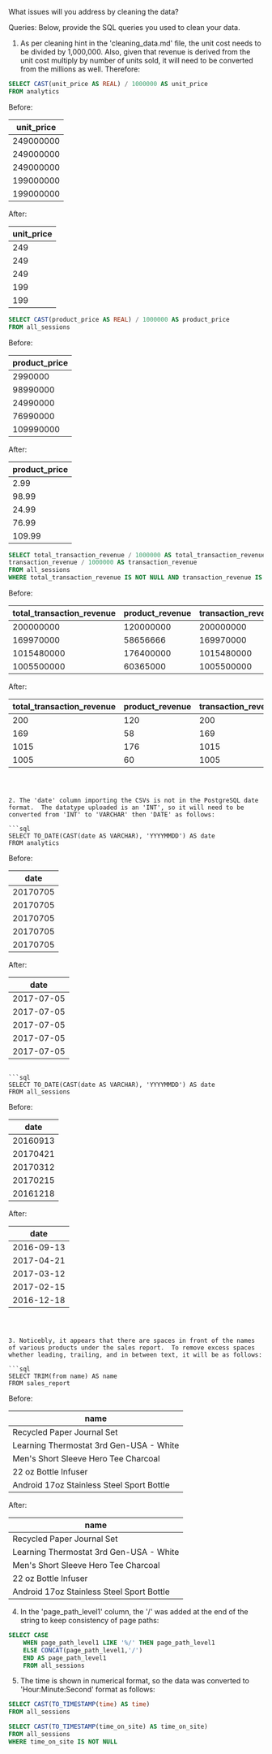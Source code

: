 What issues will you address by cleaning the data?

Queries:
Below, provide the SQL queries you used to clean your data.




1. As per cleaning hint in the 'cleaning_data.md' file, the unit cost needs to be divided by 1,000,000.  Also, given that revenue is derived from the unit cost multiply by number of units sold, it will need to be converted from the millions as well. Therefore:
   
```sql
SELECT CAST(unit_price AS REAL) / 1000000 AS unit_price
FROM analytics
```
Before:

|unit_price|
|----------|
|249000000 |
|249000000 |
|249000000 |
|199000000 |
|199000000 |

After:

|unit_price|
|----------|
|249       |
|249       |
|249       |
|199       |
|199       |

```sql
SELECT CAST(product_price AS REAL) / 1000000 AS product_price
FROM all_sessions
```
Before:

|product_price|
|-------------|
|2990000      |
|98990000     |
|24990000     |
|76990000     |
|109990000    |

After:

|product_price|
|-------------|
|2.99         |
|98.99        |
|24.99        |
|76.99        |
|109.99       |

```sql
SELECT total_transaction_revenue / 1000000 AS total_transaction_revenue, product_revenue / 1000000 AS product_revenue,
transaction_revenue / 1000000 AS transaction_revenue
FROM all_sessions
WHERE total_transaction_revenue IS NOT NULL AND transaction_revenue IS NOT NULL AND product_revenue IS NOT NULL
```
Before:

|total_transaction_revenue|product_revenue|transaction_revenue|
|-------------------------|---------------|-------------------|
|200000000                |120000000      |200000000          |
|169970000                |58656666       |169970000          |
|1015480000               |176400000      |1015480000         |
|1005500000               |60365000       |1005500000         |

After:

|total_transaction_revenue|product_revenue|transaction_revenue|
|-------------------------|---------------|-------------------|
|200                      |120            |200                |
|169                      |58             |169                |
|1015                     |176            |1015               |
|1005                     |60             |1005               |
```



2. The 'date' column importing the CSVs is not in the PostgreSQL date format.  The datatype uploaded is an 'INT', so it will need to be converted from 'INT' to 'VARCHAR' then 'DATE' as follows:

```sql
SELECT TO_DATE(CAST(date AS VARCHAR), 'YYYYMMDD') AS date
FROM analytics
```
Before:

|date|
|----|
|20170705|
|20170705|
|20170705|
|20170705|
|20170705|

After:

|date|
|----|
|2017-07-05|
|2017-07-05|
|2017-07-05|
|2017-07-05|
|2017-07-05|
```

```sql
SELECT TO_DATE(CAST(date AS VARCHAR), 'YYYYMMDD') AS date
FROM all_sessions
```
Before:

|date|
|----|
|20160913|
|20170421|
|20170312|
|20170215|
|20161218|

After:

|date|
|----|
|2016-09-13|
|2017-04-21|
|2017-03-12|
|2017-02-15|
|2016-12-18|
```



3. Noticebly, it appears that there are spaces in front of the names of various products under the sales report.  To remove excess spaces whether leading, trailing, and in between text, it will be as follows:

```sql
SELECT TRIM(from name) AS name
FROM sales_report
```
Before:

|name|
|----|
|Recycled Paper Journal Set|
 | Learning Thermostat 3rd Gen-USA - White|
 | Men's Short Sleeve Hero Tee Charcoal|
|22 oz  Bottle Infuser|
|Android 17oz Stainless Steel Sport Bottle|

After:

|name|
|-------------------|
|Recycled Paper Journal Set|
|Learning Thermostat 3rd Gen-USA - White|
|Men's Short Sleeve Hero Tee Charcoal|
|22 oz  Bottle Infuser|
|Android 17oz Stainless Steel Sport Bottle|



4.  In the 'page_path_level1' column, the '/' was added at the end of the string to keep consistency of page paths:

```sql
SELECT CASE
	WHEN page_path_level1 LIKE '%/' THEN page_path_level1
	ELSE CONCAT(page_path_level1,'/')
	END AS page_path_level1
	FROM all_sessions
```

5.  The time is shown in numerical format, so the data was converted to 'Hour:Minute:Second' format as follows:

```sql
SELECT CAST(TO_TIMESTAMP(time) AS time)
FROM all_sessions

SELECT CAST(TO_TIMESTAMP(time_on_site) AS time_on_site)
FROM all_sessions
WHERE time_on_site IS NOT NULL
```

    

   
